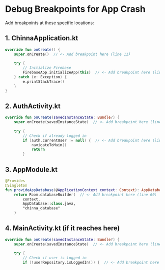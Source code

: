 # Debug Breakpoints for App Crash

Add breakpoints at these specific locations:

## 1. ChinnaApplication.kt
```kotlin
override fun onCreate() {
    super.onCreate()  // <- Add breakpoint here (line 11)
    
    try {
        // Initialize Firebase
        FirebaseApp.initializeApp(this)  // <- Add breakpoint here (line 15)
    } catch (e: Exception) {
        e.printStackTrace()
    }
}
```

## 2. AuthActivity.kt
```kotlin
override fun onCreate(savedInstanceState: Bundle?) {
    super.onCreate(savedInstanceState)  // <- Add breakpoint here (line 39)
    
    try {
        // Check if already logged in
        if (auth.currentUser != null) {  // <- Add breakpoint here (line 43)
            navigateToMain()
            return
        }
```

## 3. AppModule.kt
```kotlin
@Provides
@Singleton
fun provideAppDatabase(@ApplicationContext context: Context): AppDatabase {
    return Room.databaseBuilder(  // <- Add breakpoint here (line 60)
        context,
        AppDatabase::class.java,
        "chinna_database"
    )
```

## 4. MainActivity.kt (if it reaches here)
```kotlin
override fun onCreate(savedInstanceState: Bundle?) {
    super.onCreate(savedInstanceState)  // <- Add breakpoint here (line 42)
    
    try {
        // Check if user is logged in
        if (!userRepository.isLoggedIn()) {  // <- Add breakpoint here (line 46)
```